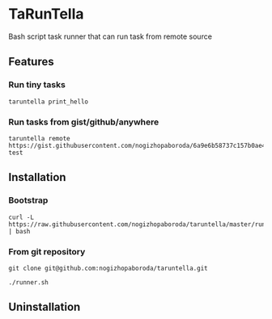 TaRunTella
================

Bash script task runner that can run task from remote source

## Features

### Run tiny tasks
```shell
taruntella print_hello
```
	
### Run tasks from gist/github/anywhere
```shell
taruntella remote https://gist.githubusercontent.com/nogizhopaboroda/6a9e6b58737c157b0ae4/raw/6ceddcc3aecd77af0b346e3e22f65df6c9997ccc/taruntella_example.sh test
```	

## Installation

### Bootstrap

```shell
curl -L https://raw.githubusercontent.com/nogizhopaboroda/taruntella/master/runner.sh | bash
```

### From git repository

```shell
git clone git@github.com:nogizhopaboroda/taruntella.git
```

```shell
./runner.sh
```

## Uninstallation

